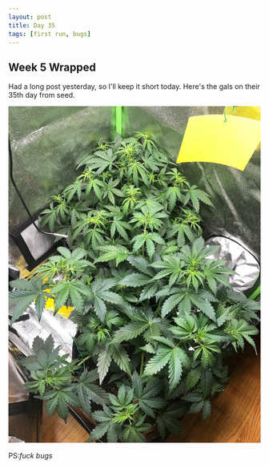 ```yaml
---
layout: post
title: Day 35
tags: [first run, bugs]
---
```


## Week 5 Wrapped

Had a long post yesterday, so I'll keep it short today. Here's the gals on their 35th day from seed.

![Day 35 Both](/public/images/first-run/day35-both.jpeg#75)

PS:_fuck bugs_
